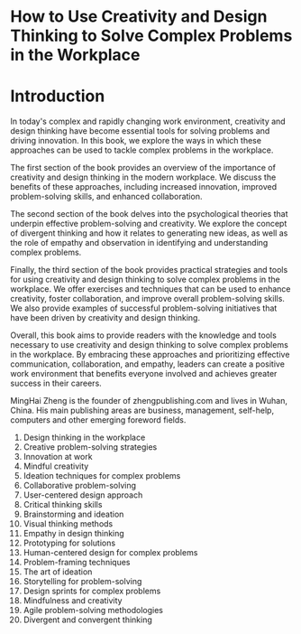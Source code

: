 # How to Use Creativity and Design Thinking to Solve Complex Problems in the Workplace

# Introduction

In today's complex and rapidly changing work environment, creativity and design thinking have become essential tools for solving problems and driving innovation. In this book, we explore the ways in which these approaches can be used to tackle complex problems in the workplace.

The first section of the book provides an overview of the importance of creativity and design thinking in the modern workplace. We discuss the benefits of these approaches, including increased innovation, improved problem-solving skills, and enhanced collaboration.

The second section of the book delves into the psychological theories that underpin effective problem-solving and creativity. We explore the concept of divergent thinking and how it relates to generating new ideas, as well as the role of empathy and observation in identifying and understanding complex problems.

Finally, the third section of the book provides practical strategies and tools for using creativity and design thinking to solve complex problems in the workplace. We offer exercises and techniques that can be used to enhance creativity, foster collaboration, and improve overall problem-solving skills. We also provide examples of successful problem-solving initiatives that have been driven by creativity and design thinking.

Overall, this book aims to provide readers with the knowledge and tools necessary to use creativity and design thinking to solve complex problems in the workplace. By embracing these approaches and prioritizing effective communication, collaboration, and empathy, leaders can create a positive work environment that benefits everyone involved and achieves greater success in their careers.

MingHai Zheng is the founder of zhengpublishing.com and lives in Wuhan, China. His main publishing areas are business, management, self-help, computers and other emerging foreword fields.



1. Design thinking in the workplace
2. Creative problem-solving strategies
3. Innovation at work
4. Mindful creativity
5. Ideation techniques for complex problems
6. Collaborative problem-solving
7. User-centered design approach
8. Critical thinking skills
9. Brainstorming and ideation
10. Visual thinking methods
11. Empathy in design thinking
12. Prototyping for solutions
13. Human-centered design for complex problems
14. Problem-framing techniques
15. The art of ideation
16. Storytelling for problem-solving
17. Design sprints for complex problems
18. Mindfulness and creativity
19. Agile problem-solving methodologies
20. Divergent and convergent thinking

